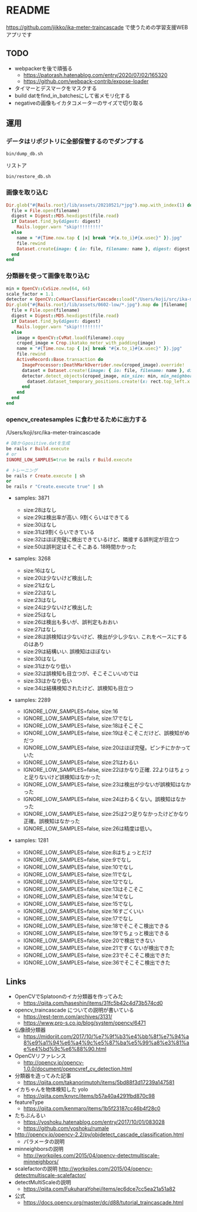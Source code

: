 # README
https://github.com/jiikko/ika-meter-traincascade で使うための学習支援WEBアプリです

## TODO
* webpackerを後で頑張る
  * https://patorash.hatenablog.com/entry/2020/07/02/165320
  * https://github.com/webpack-contrib/expose-loader
* タイマーとデスマークをマスクする
* build datをfind_in_batchesにして省メモリ化する
* negativeの画像もイカタコメーターのサイズで切り取る


## 運用
### データはリポジトリに全部保管するのでダンプする
```shell
bin/dump_db.sh
```

リストア

```shell
bin/restore_db.sh
```

### 画像を取り込む

```ruby
Dir.glob("#{Rails.root}/lib/assets/20210521/*jpg").map.with_index(1) do |filename, index|
  file = File.open(filename)
  digest = Digest::MD5.hexdigest(file.read)
  if Dataset.find_by(digest: digest)
    Rails.logger.warn "skip!!!!!!!!!"
  else
    name = "#{Time.now.tap { |x| break "#{x.to_i}#{x.usec}" }}.jpg"
    file.rewind
    Dataset.create(image: { io: file, filename: name }, digest: digest )
  end
end
```

### 分類器を使って画像を取り込む
```ruby
min = OpenCV::CvSize.new(64, 64)
scale_factor = 1.1
detector = OpenCV::CvHaarClassifierCascade::load("/Users/koji/src/ika-meter-training-assistant/tmp/model/cascade.xml")
Dir.glob("#{Rails.root}/lib/assets/0602-low/*.jpg").map do |filename|
  file = File.open(filename)
  digest = Digest::MD5.hexdigest(file.read)
  if Dataset.find_by(digest: digest)
    Rails.logger.warn "skip!!!!!!!!!"
  else
    image = OpenCV::CvMat.load(filename).copy
    croped_image = Crop.ikatako_meter_with_padding(image)
    name = "#{Time.now.tap { |x| break "#{x.to_i}#{x.usec}" }}.jpg"
    file.rewind
    ActiveRecord::Base.transaction do
      ImageProcessor::DeathMarkOverrider.new(croped_image).override!
      dataset = Dataset.create!(image: { io: file, filename: name }, digest: digest )
      detector.detect_objects(croped_image, min_size: min, min_neighbors: 5, scale_factor: scale_factor).each do |rect|
        dataset.dataset_temporary_positions.create!(x: rect.top_left.x + 450, y: rect.top_left.y, width: rect.bottom_right.x - rect.top_left.x, height: rect.bottom_right.y)
      end
    end
  end
end
```

### opencv_createsamples に食わせるために出力する
/Users/koji/src/ika-meter-traincascade

```ruby
# DBからpositive.datを生成
be rails r Build.execute
# or
IGNORE_LOW_SAMPLES=true be rails r Build.execute

# トレーニング
be rails r Create.execute | sh
or
be rails r "Create.execute true" | sh
```

* samples: 3871
  * size:28はなし
  * size:29は検出率が高い. 9割くらいはできてる
  * size:30はなし
  * size:31は9割くらいできている
  * size:32はほぼ完璧に検出できているけど、隣接する誤判定が目立つ
  * size:50は誤判定はそこそこある. 18時間かかった

* samples: 3268
  * size:16はなし
  * size:20は少ないけど検出した
  * size:21はなし
  * size:22はなし
  * size:23はなし
  * size:24は少ないけど検出した
  * size:25はなし
  * size:26は検出も多いが、誤判定もおおい
  * size:27はなし
  * size:28は誤検知は少ないけど、検出が少し少ない. これをベースにするのはあり
  * size:29は結構いい. 誤検知はほぼない
  * size:30はなし
  * size:31はかなり低い
  * size:32は誤検知も目立つが、そこそこいいのでは
  * size:33はかなり低い
  * size:34は結構検知されたけど、誤検知も目立つ

* samples: 2289
  * IGNORE_LOW_SAMPLES=false, size:16
  * IGNORE_LOW_SAMPLES=false, size:17でなし
  * IGNORE_LOW_SAMPLES=false, size:18はそこそこ
  * IGNORE_LOW_SAMPLES=false, size:19はそこそこだけど、誤検知がめだつ
  * IGNORE_LOW_SAMPLES=false, size:20はほぼ完璧。ピンチにかかっていた
  * IGNORE_LOW_SAMPLES=false, size:21はわるい
  * IGNORE_LOW_SAMPLES=false, size:22はかなり正確. 22よりはちょっと足りないけど誤検知はなかった
  * IGNORE_LOW_SAMPLES=false, size:23は検出が少ないが誤検知はなかった
  * IGNORE_LOW_SAMPLES=false, size:24はわるくない。誤検知はなかった
  * IGNORE_LOW_SAMPLES=false, size:25は2つ足りなかったけどかなり正確。誤検知はなかった
  * IGNORE_LOW_SAMPLES=false, size:26は精度は低い。

* samples: 1281
  * IGNORE_LOW_SAMPLES=false, size:8はちょっとだけ
  * IGNORE_LOW_SAMPLES=false, size:9でなし
  * IGNORE_LOW_SAMPLES=false, size:10でなし
  * IGNORE_LOW_SAMPLES=false, size:11でなし
  * IGNORE_LOW_SAMPLES=false, size:12でなし
  * IGNORE_LOW_SAMPLES=false, size:13はそこそこ
  * IGNORE_LOW_SAMPLES=false, size:14でなし
  * IGNORE_LOW_SAMPLES=false, size:15でなし
  * IGNORE_LOW_SAMPLES=false, size:16すごくいい
  * IGNORE_LOW_SAMPLES=false, size:17でなし
  * IGNORE_LOW_SAMPLES=false, size:18でそこそこ検出できる
  * IGNORE_LOW_SAMPLES=false, size:19でちょっと検出できる
  * IGNORE_LOW_SAMPLES=false, size:20で検出できない
  * IGNORE_LOW_SAMPLES=false, size:21ですくないが検出できた
  * IGNORE_LOW_SAMPLES=false, size:23でそこそこ検出できた
  * IGNORE_LOW_SAMPLES=false, size:36でそこそこ検出できた

## Links
* OpenCVでSplatoonのイカ分類器を作ってみた
  * https://qiita.com/haseshin/items/31fc5b42c4d73b574cd0
* opencv_traincascade についての説明が書いている
  * https://rest-term.com/archives/3131/
  * https://www.pro-s.co.jp/blog/system/opencv/6471
* 仏像顔分類器
  * https://midoriit.com/2017/10/%e7%9f%b3%e4%bb%8f%e7%94%a8%e9%a1%94%e6%a4%9c%e5%87%ba%e5%99%a8%e3%81%ae%e4%bd%9c%e6%88%90.html
* OpenCVリファレンス
  * http://opencv.jp/opencv-1.0.0/document/opencvref_cv_detection.html
* 分類器を造ってみた記事
  * https://qiita.com/takanorimutoh/items/5bd88f3d17239a147581
* イカちゃんを物体検知した yolo
  * https://qiita.com/knyrc/items/b57a40a4291fbd870c98
* featureType
  * https://qiita.com/kenmaro/items/1b5f23187cc46b4f28c0
* たちぶんるい
  * https://yoshoku.hatenablog.com/entry/2017/10/01/083028
  * https://github.com/yoshoku/rumale
* http://opencv.jp/opencv-2.2/py/objdetect_cascade_classification.html
  * パラメータの説明
* minneighborsの説明
  * http://workpiles.com/2015/04/opencv-detectmultiscale-minneighbors/
* scalefactorの説明
  http://workpiles.com/2015/04/opencv-detectmultiscale-scalefactor/
* detectMultiScaleの説明
  * https://qiita.com/FukuharaYohei/items/ec6dce7cc5ea21a51a82
* 公式
  * https://docs.opencv.org/master/dc/d88/tutorial_traincascade.html
